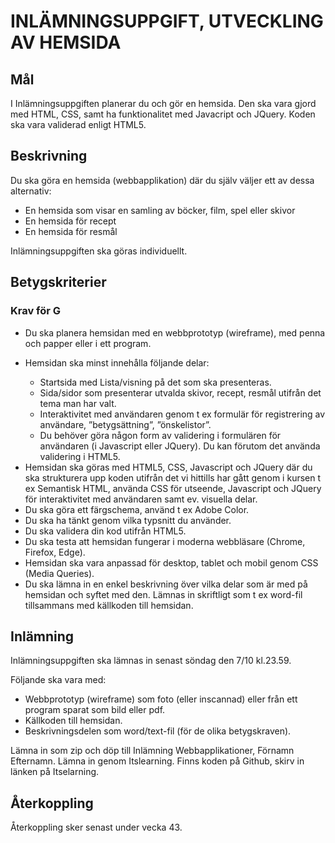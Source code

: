 <h1>INLÄMNINGSUPPGIFT, UTVECKLING AV HEMSIDA</h1>

<h2>Mål</h2>
<p>I Inlämningsuppgiften planerar du och gör en hemsida. Den ska vara gjord med HTML, CSS, samt ha funktionalitet med Javacript och JQuery. Koden ska vara validerad enligt HTML5.</p>

<h2>Beskrivning</h2>
<p>Du ska göra en hemsida (webbapplikation) där du själv väljer ett av dessa alternativ:</p>
<ul>
<li>En hemsida som visar en samling av böcker, film, spel eller skivor</li>
<li>En hemsida för recept</li>
<li>En hemsida för resmål</li>
</ul>
<p>Inlämningsuppgiften ska göras individuellt.</p>

<h2>Betygskriterier</h2>
<h3>Krav för G</h3>
<ul>
<li>Du ska planera hemsidan med en webbprototyp (wireframe), med penna och papper eller i ett program.</li>
<li><p>Hemsidan ska minst innehålla följande delar:</p>
<ul>
<li>Startsida med Lista/visning på det som ska presenteras.</li>
<li>Sida/sidor som presenterar utvalda skivor, recept, resmål utifrån det tema man har valt.</li>
<li>Interaktivitet med användaren genom t ex formulär för registrering av användare, ”betygsättning”, ”önskelistor”.</li>
<li>Du behöver göra någon form av validering i formulären för användaren (i Javascript eller JQuery). Du kan förutom det använda validering i HTML5.</li>
</ul>
</li>
<li>Hemsidan ska göras med HTML5, CSS, Javascript och JQuery där du ska strukturera upp koden utifrån det vi hittills har gått genom i kursen t ex Semantisk HTML, använda CSS för utseende, Javascript och JQuery för interaktivitet med användaren samt ev. visuella delar.</li>
<li>Du ska göra ett färgschema, använd t ex Adobe Color.</li>
<li>Du ska ha tänkt genom vilka typsnitt du använder.</li>
<li>Du ska validera din kod utifrån HTML5.</li>
<li>Du ska testa att hemsidan fungerar i moderna webbläsare (Chrome, Firefox, Edge).</li>
<li>Hemsidan ska vara anpassad för desktop, tablet och mobil genom CSS (Media Queries).</li>
<li>Du ska lämna in en enkel beskrivning över vilka delar som är med på hemsidan och syftet med den. Lämnas in skriftligt som t ex word-fil tillsammans med källkoden till hemsidan.</li>
</ul>

<h2>Inlämning</h2>
<p>Inlämningsuppgiften ska lämnas in senast söndag den 7/10 kl.23.59.</p>
<p>Följande ska vara med:</p>
<ul>
<li>Webbprototyp (wireframe) som foto (eller inscannad) eller från ett program sparat som bild eller pdf.</li>
<li>Källkoden till hemsidan.</li>
<li>Beskrivningsdelen som word/text-fil (för de olika betygskraven).</li>
</ul>
<p>Lämna in som zip och döp till Inlämning Webbapplikationer, Förnamn Efternamn. Lämna in genom Itslearning. Finns koden på Github, skirv in länken på Itselarning.</p>

<h2>Återkoppling</h2>
<p>Återkoppling sker senast under vecka 43.</p>